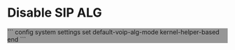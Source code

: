# Disable SIP ALG

<div style="background-color: rgb(150, 150, 150);">
```
config system settings
  set default-voip-alg-mode kernel-helper-based
end
```
</div>